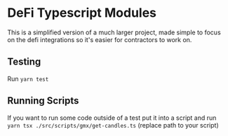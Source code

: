 # DeFi Typescript Modules

This is a simplified version of a much larger project, made simple to focus on the defi integrations so it's easier for contractors to work on.

## Testing
Run `yarn test`

## Running Scripts
If you want to run some code outside of a test put it into a script and run `yarn tsx ./src/scripts/gmx/get-candles.ts` (replace path to your script)
